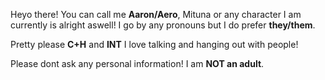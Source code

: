 Heyo there! You can call me **Aaron/Aero**, Mituna or any character I am currently is alright aswell! I go by any pronouns but I do prefer **they/them**.

Pretty please **C+H** and **INT** I love talking and hanging out with people!

Please dont ask any personal information! I am **NOT an adult**.
